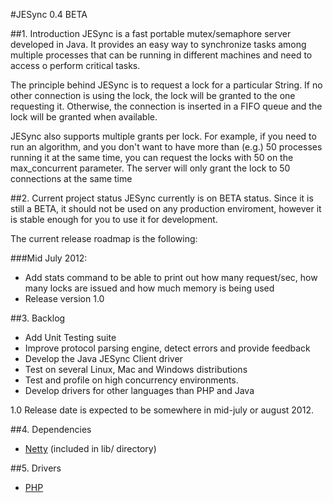 #JESync 0.4 BETA

##1. Introduction
JESync is a fast portable mutex/semaphore server developed in Java. It provides an easy way to synchronize tasks among multiple processes that can be running  in different machines and need to access o perform critical tasks.

The principle behind JESync is to request a lock for a particular String. If no other connection is using the lock, the lock will be granted to the one requesting it. Otherwise, the connection is inserted in a FIFO queue and the lock will be granted when available.

JESync also supports multiple grants per lock. For example, if you need to run an algorithm, and you don't want to have more than (e.g.) 50 processes running it at the same time, you can request the locks with 50 on the max_concurrent parameter. The server will only grant the lock to 50 connections at the same time

##2. Current project status
JESync currently is on BETA status. Since it is still a BETA, it should not be used on any production enviroment, however it is stable enough for you to use it for development.

The current release roadmap is the following:

###Mid July 2012:    
- Add stats command to be able to print out how many request/sec, how many locks are issued and how much memory is being used
- Release version 1.0


##3. Backlog
- Add Unit Testing suite
- Improve protocol parsing engine, detect errors and provide feedback
- Develop the Java JESync Client driver
- Test on several Linux, Mac and Windows distributions
- Test and profile on high concurrency environments.
- Develop drivers for other languages than PHP and Java

1.0 Release date is expected to be somewhere in mid-july or august 2012.


##4. Dependencies
- [Netty](http://netty.io/) (included in lib/ directory)

##5. Drivers
- [PHP](https://github.com/julman99/JESync-php)
